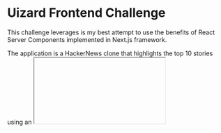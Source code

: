 
# Uizard Frontend Challenge

This challenge leverages is my best attempt to use the benefits of React Server Components implemented in Next.js framework.

The application is a HackerNews clone that highlights the top 10 stories using an <iframe/> component. It's important to note that due to browser security policies, some stories might not appear as expected.
## Deployment

This is the project running online [uizard-challenge-facuperezm.vercel.app/](https://uizard-challenge-facuperezm.vercel.app/).

To deploy this project on your machine do

```bash
  git clone https://github.com/facuperezm/uizard.git
```

```bash
  npm i
```
```bash
  npm run dev
```
or 
```bash
  npm run dev
```

## Tech Stack

**Client:** React, Next.js 13 using App Directory, TailwindCSS



## Optimizations

- [ ] Add testing to the project


## Screenshots

Take a look at the app in action:

![App Screenshot](./public/screenshot.png)
## Author

This project was created by Facundo Perez Montalvo. Visit my portfolio at [facuperezm.com](https://facuperezm.com/) to learn more about me and my work.

[![portfolio](https://img.shields.io/badge/portfolio-000?style=for-the-badge&logo=ko-fi&logoColor=white)](https://facuperezm.com/)
[![linkedin](https://img.shields.io/badge/linkedin-0A66C2?style=for-the-badge&logo=linkedin&logoColor=white)](https://www.linkedin.com/in/facuperezm/)
[![github](https://img.shields.io/badge/github-555?style=for-the-badge&logo=github&logoColor=white)](https://github.com/facuperezm) 

I hope you enjoy using this app as much as I enjoyed creating it!

